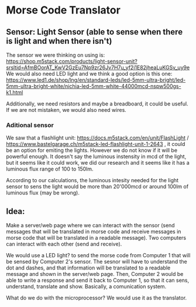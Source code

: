 # Morse Code Translator


## Sensor: Light Sensor (able to sense when there is light and when there isn't)

The sensor we were thinking on using is: https://shop.m5stack.com/products/light-sensor-unit?srsltid=AfmBOorAT_KwV2GzEu7Np9zr26Jv7H7u_yf2j1E82jheaLuKGSv_uy9e
We would also need LED light and we think a good option is this one: https://www.led1.de/shop/lng/en/standard-leds/led-5mm-ultra-bright/led-5mm-ultra-bright-white/nichia-led-5mm-white-44000mcd-nspw500gs-k1.html

Additionally, we need resistors and maybe a breadboard, it could be useful. If we are not mistaken, we would also need wires.


### Aditional sensor
We saw that a flashlight unit:  https://docs.m5stack.com/en/unit/FlashLight  /  https://www.bastelgarage.ch/m5stack-led-flashlight-unit-1-2643 , it could be an option for emiting the lights. However we do not
know if it will be powerful enough. It doesn't say the luminous instensity in mcd of the light, but it seems like it could work, we did our research and it seems like it has a luminous flux range of 100 to 150lm.

According to our calculations, the luminous intesity needed for the light sensor to sens the light would be more than 20'000mcd or around 100lm of luminous flux (may be wrong).

## Idea:

Make a server/web page where we can interact with the sensor (send messages that will be translated in morse code and receive messages in morse code that will be translated in a readable message). Two computers can interact with each other (send and receive).

We would use a LED light? to send the morse code from Computer 1 that will be sensed by Computer 2's sensor. The sesnor will have to understand the dot and dashes, and that information will be translated to a readable message and shown in the server/web page. Then, Computer 2 would be able to write a response and send it back to Computer 1, so that it can sens, understand, translate and show. Basically, a comunication system.

What do we do with the microprocessor?
We would use it as the translator.

